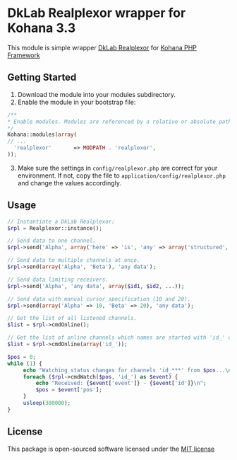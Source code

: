 # DkLab Realplexor wrapper for Kohana 3.3
This module is simple wrapper [DkLab Realplexor](http://www.dklab.ru/lib/dklab_realplexor/) for [Kohana PHP Framework](https://github.com/kohana)

## Getting Started
1. Download the module into your modules subdirectory.
2. Enable the module in your bootstrap file:

  ```php
  /**
 * Enable modules. Modules are referenced by a relative or absolute path.
 */
Kohana::modules(array(
// ...
    'realplexor'       => MODPATH . 'realplexor',
));
  ```
3. Make sure the settings in `config/realplexor.php` are correct for your environment. If not, copy the file to `application/config/realplexor.php` and change the values accordingly.

## Usage
```php
// Instantiate a DkLab Realplexor:
$rpl = Realplexor::instance();

// Send data to one channel.
$rpl->send('Alpha', array('here' => 'is', 'any' => array('structured', 'data'));

// Send data to multiple channels at once.
$rpl->send(array('Alpha', 'Beta'), 'any data');

// Send data limiting receivers.
$rpl->send('Alpha', 'any data', array($id1, $id2, ...));

// Send data with manual cursor specification (10 and 20).
$rpl->send(array('Alpha' => 10, 'Beta' => 20), 'any data');

// Get the list of all listened channels.
$list = $rpl->cmdOnline();

// Get the list of online channels which names are started with 'id_' only.
$list = $rpl->cmdOnline(array('id_'));

$pos = 0;
while (1) {
     echo "Watching status changes for channels 'id_***' from $pos...\n";
     foreach ($rpl->cmdWatch($pos, 'id_') as $event) {
         echo "Received: {$event['event']} - {$event['id']}\n";
         $pos = $event['pos'];
     }
     usleep(300000);
}
```

## License
This package is open-sourced software licensed under the [MIT license](https://opensource.org/licenses/MIT)
